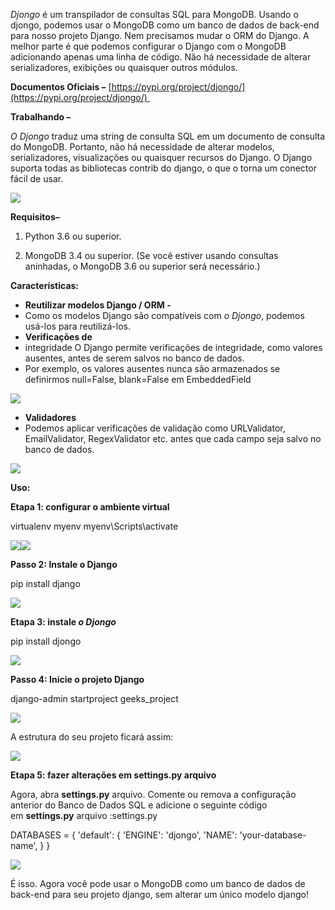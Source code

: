 _Djongo_ é um transpilador de consultas SQL para MongoDB. Usando o djongo, podemos usar o MongoDB como um banco de dados de back-end para nosso projeto Django. Nem precisamos mudar o ORM do Django. A melhor parte é que podemos configurar o Django com o MongoDB adicionando apenas uma linha de código. Não há necessidade de alterar serializadores, exibições ou quaisquer outros módulos.

**Documentos Oficiais –** [https://pypi.org/project/djongo/](https://pypi.org/project/djongo/) 

**Trabalhando –**

_O Djongo_ traduz uma string de consulta SQL em um documento de consulta do MongoDB. Portanto, não há necessidade de alterar modelos, serializadores, visualizações ou quaisquer recursos do Django. O Django suporta todas as bibliotecas contrib do django, o que o torna um conector fácil de usar.

![](https://media.geeksforgeeks.org/wp-content/uploads/20200904235118/djongo1.png)

**Requisitos–** 

1. Python 3.6 ou superior.

2. MongoDB 3.4 ou superior. (Se você estiver usando consultas aninhadas, o MongoDB 3.6 ou superior será necessário.)

**Características:**  

- **Reutilizar modelos Django / ORM -**
- Como os modelos Django são compatíveis com _o Djongo_, podemos usá-los para reutilizá-los.
- **Verificações de**
- integridade O Django permite verificações de integridade, como valores ausentes, antes de serem salvos no banco de dados.
- Por exemplo, os valores ausentes nunca são armazenados se definirmos null=False, blank=False em EmbeddedField

![](https://media.geeksforgeeks.org/wp-content/uploads/20200904235701/djongo2.png)

- **Validadores**
- Podemos aplicar verificações de validação como URLValidator, EmailValidator, RegexValidator etc. antes que cada campo seja salvo no banco de dados.

![](https://media.geeksforgeeks.org/wp-content/uploads/20200905002004/djongo3.png)

**Uso:** 

**Etapa 1: configurar o ambiente virtual** 

virtualenv myenv
myenv\Scripts\activate

![](https://media.geeksforgeeks.org/wp-content/uploads/20200905004719/djongo4.png)![](https://media.geeksforgeeks.org/wp-content/uploads/20200905010409/djongo5.png)

**Passo 2: Instale o Django** 

pip install django

![](https://media.geeksforgeeks.org/wp-content/uploads/20200905193100/djongo6.png)

**Etapa 3: instale _o Djongo_** 

pip install djongo

![](https://media.geeksforgeeks.org/wp-content/uploads/20200905194306/djongo7.png)

**Passo 4: Inicie o projeto Django** 

django-admin startproject geeks_project

![](https://media.geeksforgeeks.org/wp-content/uploads/20200905194752/djongo8.png)

A estrutura do seu projeto ficará assim:

![](https://media.geeksforgeeks.org/wp-content/uploads/20200905195224/djongo9-281x300.png)

**Etapa 5: fazer alterações em settings.py arquivo** 

Agora, abra **settings.py** arquivo. Comente ou remova a configuração anterior do Banco de Dados SQL e adicione o seguinte código em **settings.py** arquivo :settings.py

   DATABASES = {
      'default': {
          'ENGINE': 'djongo',
          'NAME': 'your-database-name',
      }
  }

![](https://media.geeksforgeeks.org/wp-content/uploads/20200905201008/djongo10.png)

É isso. Agora você pode usar o MongoDB como um banco de dados de back-end para seu projeto django, sem alterar um único modelo django!